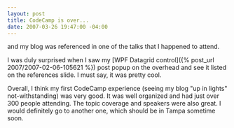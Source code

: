 ```yaml
---
layout: post
title: CodeCamp is over...
date: 2007-03-26 19:47:00 -04:00
---
```


and my blog was referenced in one of the talks that I happened to attend.

I was duly surprised when I saw my [WPF Datagrid control]({% post_url 2007/2007-02-06-105621 %}) post popup on the overhead and see it listed on the references slide. I must say, it was pretty cool.

Overall, I think my first CodeCamp experience (seeing my blog "up in lights" not-withstanding) was very good. It was well organized and had just over 300 people attending. The topic coverage and speakers were also great. I would definitely go to another one, which should be in Tampa sometime soon.
